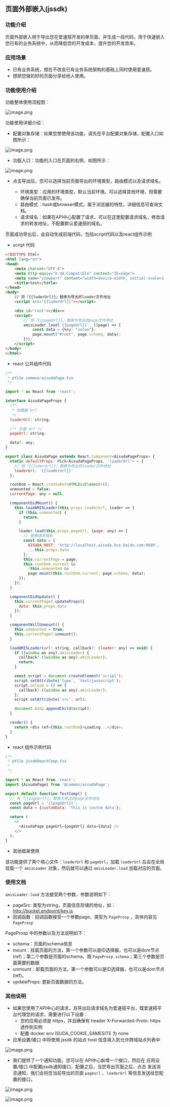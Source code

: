 ## 页面外部嵌入(jssdk)

### 功能介绍

页面外部嵌入用于导出您在爱速搭开发的单页面，并生成一段代码，用于快速嵌入您已有的业务系统中，从而降低您的开发成本，提升您的开发效率。

### 应用场景

- 已有业务系统，想在不改变已有业务系统架构的基础上同时使用爱速搭。
- 想把您做的好的页面分享给他人使用。

### 功能使用介绍

功能整体使用流程图：

![image.png](../../static/img/其他功能/页面外部嵌入/jssdk.png)

功能使用详细介绍：

- 配置对象存储：如果您想使用该功能，请先在平台配置对象存储，配置入口如图所示：

![image.png](../../static/img/其他功能/页面外部嵌入/jssdk-objectStorage.png)

- 功能入口：功能的入口在页面的右侧，如图所示：

![image.png](../../static/img/其他功能/页面外部嵌入/jssdk-entry.png)

- 点击导出后，您可以选择当前页面导出的环境类型，路由模式以及请求域名。

  - 环境类型：应用的环境类型，默认当前环境。可以选择其他环境，但需要确保当前页面已发布。
  - 路由模式：hash或browser模式，属于浏览器的特性，详细信息可查询文档。
  - 请求域名：如果在API中心配置了请求，可以在这里配置请求域名，修改请求的转发地址，不配置默认爱速搭的域名。

页面成功导出后，会自动生成前端代码，包括script代码以及react组件示例

- script 代码
```html
<!DOCTYPE html>
<html lang="en">
<head>
    <meta charset="UTF-8">
    <meta http-equiv="X-UA-Compatible" content="IE=edge">
    <meta name="viewport" content="width=device-width, initial-scale=1.0">
    <title>test</title>
</head>
<body>
    // 将『{{loderUrl}}』替换为导出的loader文件地址
    <script src="{{loderUrl}}"></script>

    <div id="root"></div><
    <script>
        // 将『{{pageUrl}}』替换为导出的page文件地址
        amisLoader.load('{{pageUrl}}', ((page) => {
            const data = {key: "value"};
            page.mount("#root", page.schema, data);
        }));
    </script>
</body>
</html>
```

- react 公共组件代码
```javascript
/**
 * @file common/aisudaPage.tsx
 */

import * as React from 'react';

interface AisudaPageProps {
  /**
   * 加载器 Url
   */
  loaderUrl: string;

  /** 页面 Url */
  pageUrl: string;

  data?: any;
}

export class AisudaPage extends React.Component<AisudaPageProps> {
  static defaultProps: Pick<AisudaPageProps, 'loaderUrl'> = {
    // 将『{{loderUrl}}』替换为导出的loader文件地址
    loaderUrl: '{{loaderUrl}}'
  };

  rootDom = React.createRef<HTMLDivElement>();
  unmounted = false;
  currentPage: any = null;

  componentDidMount() {
    this.loadAMISLoader(this.props.loaderUrl, loader => {
      if (this.unmounted) {
        return;
      }

      loader.load(this.props.pageUrl, (page: any) => {
        // 替换请求域名
        const data = {
          AISUDA_HOST: 'http://localhost.aisuda.bce.baidu.com:8089',
          ...this.props.data
        };
        this.currentPage = page;
        this.rootDom.current &&
          !this.unmounted &&
          page.mount(this.rootDom.current, page.schema, data);
      });
    });
  }

  componentDidUpdate() {
    this.currentPage?.updateProps({
      data: this.props.data
    });
  }

  componentWillUnmount() {
    this.unmounted = true;
    this.currentPage?.unmount();
  }

  loadAMISLoader(url: string, callback?: (loader: any) => void) {
    if ((window as any).amisLoader) {
      callback?.((window as any).amisLoader);
      return;
    }

    const script = document.createElement('script');
    script.setAttribute('type', 'text/javascript');
    script.onload = () => {
      callback?.((window as any).amisLoader);
    };
    script.setAttribute('src', url);

    document.body.appendChild(script);
  }

  render() {
    return <div ref={this.rootDom}>Loading...</div>;
  }
}
```

- react 组件示例代码
```js
/**
 * @file jssdkReactComp.tsx
 *
 */

import * as React from 'react';
import {AisudaPage} from '@common/aisudaPage';

export default function TestComp() {
  // 将『{{pageUrl}}』替换为导出的page文件地址
  const pageUrl = '{{pageUrl}}';
  const data = {customData: 'this is custom data'};

  return (
    <>
      <AisudaPage pageUrl={pageUrl} data={data} />
    </>
  );
}
```

- 其他框架使用

该功能提供了两个核心文件：`loaderUrl` 和 `pageUrl`，加载 `loaderUrl` 后会在全局挂载一个 `amisLoader` 对象，然后就可以通过 `amisLoader.load` 加载对应的页面。

### 使用文档

`amisLoader.load` 方法接受两个参数，参数说明如下：

- pageSrc: 类型为string，页面信息存储的地址，如：http://bucket.endpoint/key.js
- 回调函数：回调函数接受一个参数page，类型为 `PageProsp` ，具体内容见 `PageProsp`

PageProsp 中的参数以及方法说明如下：

- schema：页面的schema信息
- mount：挂载页面的方法，第一个参数可以是ID选择器，也可以是dom节点(ref)；第二个参数是页面的schema，既 `PageProsp.schema`；第三个参数是页面需要的数据
- unmount：卸载页面的方法，第一个参数可以是ID选择器，也可以是dom节点(ref)。
- updateProps: 更新页面数据的方法。

### 其他说明

- 如果您使用了API中心的请求，且导出后请求域名为爱速搭平台，既爱速搭平台代理您的请求，需要进行以下设置：
  - 您的应用必须是 https，并且确保有 header X-Forwarded-Proto: https 透传到实例
  - 配置 docker env ISUDA_COOKIE_SAMESITE 为 none
- 应用设置/接口 中将使用 jssdk 的站点 host 信息填入到允许跨域站点列表中

![image.png](../../static/img/其他功能/页面外部嵌入/jssdk-setting.png)

- 我们提供了一个通知功能，您可以在 API中心新增一个接口，然后在 应用设置/接口 中配置jssdk通知接口，配置之后，当您导出页面之后，点击 发送消息通知，我们会将您当前导出的页面 `pageurl` 、`loaderUrl` 等信息发送给您配置的接口。

![image.png](../../static/img/其他功能/页面外部嵌入/jssdk-send.png)

![image.png](../../static/img/其他功能/页面外部嵌入/jssdk-notice.png)
